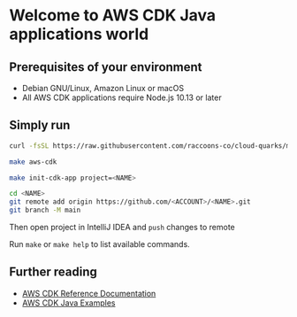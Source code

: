# Welcome to AWS CDK Java applications world

## Prerequisites of your environment
- Debian GNU/Linux, Amazon Linux or macOS
- All AWS CDK applications require Node.js 10.13 or later

## Simply run
````sh
curl -fsSL https://raw.githubusercontent.com/raccoons-co/cloud-quarks/main/aws-cdk/Makefile --output Makefile
````
````sh
make aws-cdk
````
````sh
make init-cdk-app project=<NAME>
````
````sh
cd <NAME>
git remote add origin https://github.com/<ACCOUNT>/<NAME>.git
git branch -M main
````
Then open project in IntelliJ IDEA and `push` changes to remote

Run `make` or `make help` to list available commands.

## Further reading
- [AWS CDK Reference Documentation](https://docs.aws.amazon.com/cdk/api/v2/)
- [AWS CDK Java Examples](https://github.com/aws-samples/aws-cdk-examples/tree/master/java)

